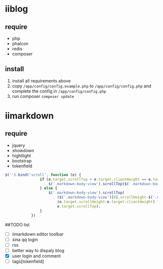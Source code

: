# iiblog

## require
 * php
 * phalcon
 * redis
 * composer

## install
1. install all requirements above
2. copy ```/app/config/config.example.php``` to ```/app/config/config.php``` and complete the config in ```/app/config/config.php```
3. run composer ```composer update```




# iimarkdown
## require
 * jquery
 * showdown
 * hightlight
 * bootstrap
 * tokenfield

```javascript
$('').bind('scroll', function (e) {
                if (e.target.scrollTop + e.target.clientHeight == e.target.scrollHeight) {
                    $('.markdown-body-view').scrollTop($('.markdown-body-view')[0].scrollHeight);
                } else {
                    $('.markdown-body-view').scrollTop(
                        ($('.markdown-body-view')[0].scrollHeight-$('.markdown-body-view')[0].clientHeight) /
                        (e.target.scrollHeight-e.target.clientHeight) *
                        e.target.scrollTop);
                }
            })
```

##TODO list
- [ ] iimarkdown editor toolbar
- [ ] sina qq login
- [ ] rss
- [ ] better way to dispaly blog
- [x] user login and comment
- [ ] tags[tokenfield]
